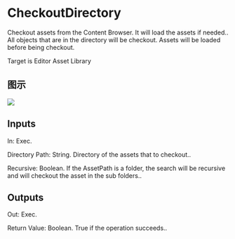 # CheckoutDirectory

Checkout assets from the Content Browser. It will load the assets if needed.. All objects that are in the directory will be checkout. Assets will be loaded before being checkout.

Target is Editor Asset Library

## 图示

![]($-20221218-18465878.png)

## Inputs

In: Exec.

Directory Path: String. Directory of the assets that to checkout..

Recursive: Boolean. If the AssetPath is a folder, the search will be recursive and will checkout the asset in the sub folders..  

## Outputs

Out: Exec.

Return Value: Boolean. True if the operation succeeds..


